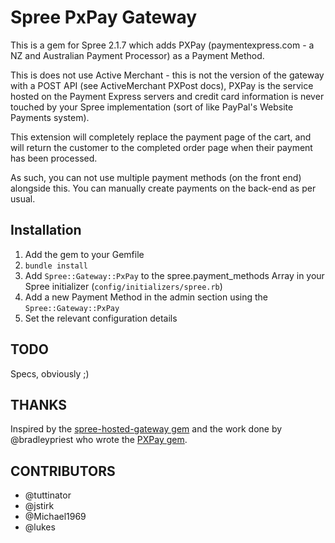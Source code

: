 # Spree PxPay Gateway

This is a gem for Spree 2.1.7 which adds PXPay (paymentexpress.com - a NZ and
Australian Payment Processor) as a Payment Method.

This is does not use Active Merchant - this is not the version of the gateway
with a POST API (see ActiveMerchant PXPost docs), PXPay is the service hosted
on the Payment Express servers and credit card information is never touched by
your Spree implementation (sort of like PayPal's Website Payments system).

This extension will completely replace the payment page of the cart, and will
return the customer to the completed order page when their payment has been
processed.

As such, you can not use multiple payment methods (on the front end) alongside
this. You can manually create payments on the back-end as per usual.

## Installation

 1. Add the gem to your Gemfile
 2. `bundle install`
 3. Add `Spree::Gateway::PxPay` to the spree.payment_methods Array in your Spree initializer (`config/initializers/spree.rb`)
 4. Add a new Payment Method in the admin section using the `Spree::Gateway::PxPay`
 5. Set the relevant configuration details

## TODO

Specs, obviously ;)

## THANKS

Inspired by the [spree-hosted-gateway gem](https://github.com/joshmcarthur/spree-hosted-gateway) and the work done by
@bradleypriest who wrote the [PXPay gem](https://github.com/bradleypriest/pxpay).

## CONTRIBUTORS

* @tuttinator
* @jstirk
* @Michael1969
* @lukes

